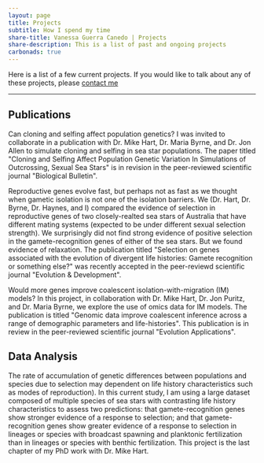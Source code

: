 ```yaml
---
layout: page
title: Projects
subtitle: How I spend my time
share-title: Vanessa Guerra Canedo | Projects
share-description: This is a list of past and ongoing projects
carbonads: true
---
```


Here is a list of a few current projects. If you would like to talk about any of these projects, please [contact me](/contact)

---

## Publications

Can cloning and selfing affect population genetics? I was invited to collaborate in a publication with Dr. Mike Hart, Dr. Maria Byrne, and Dr. Jon Allen to simulate cloning and selfing in sea star populations. The paper titled 
"Cloning and Selfing Affect Population Genetic Variation In Simulations of Outcrossing, Sexual Sea Stars" is in revision in the peer-reviewed scientific journal "Biological Bulletin". 

Reproductive genes evolve fast, but perhaps not as fast as we thought when gametic isolation is not one of the isolation barriers. We (Dr. Hart, Dr. Byrne, Dr. Haynes, and I) compared the evidence of selection in reproductive genes of two closely-realted sea stars of Australia that have different mating systems (expected to be under different sexual selection strength). We surprisingly did not find strong evidence of positive selection in the gamete-recognition genes of either of the sea stars. But we found evidence of relaxation. The publication titled "Selection on genes associated with the evolution of divergent life histories: Gamete recognition or something else?" was recently accepted in the peer-reviewd scientific journal "Evolution & Development". 

Would more genes improve coalescent isolation-with-migration (IM) models? In this project, in collaboration with Dr. Mike Hart, Dr. Jon Puritz, and Dr. Maria Byrne, we explore the use of omics data for IM models. The publication is titled "Genomic data improve coalescent inference across a range of demographic parameters and life-histories". This publication is in review in the peer-reviewed scientific journal "Evolution Applications".

## Data Analysis

The rate of accumulation of genetic differences between populations and species due to selection may dependent on life history characteristics such as modes of reproduction). In this current study, I am using a large dataset composed of multiple species of sea stars with contrasting life history characteristics to assess two predictions: that gamete-recognition genes show stronger evidence of a response to selection; and that gamete-recognition genes show greater evidence of a response to selection in lineages or species with broadcast spawning and planktonic fertilization than in lineages or species with benthic fertilization. This project is the last chapter of my PhD work with Dr. Mike Hart. 
